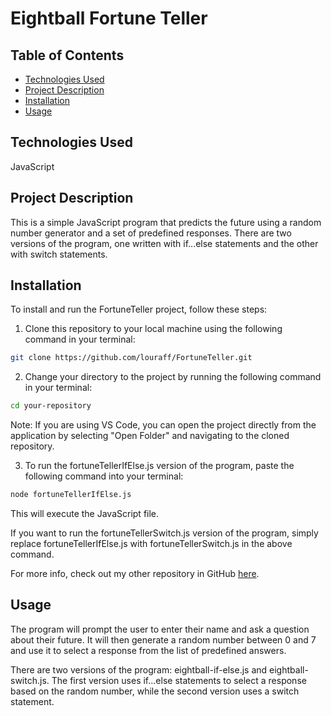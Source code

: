 # Eightball Fortune Teller

Table of Contents
---
- [Technologies Used](#technologies-used)
- [Project Description](#project-description)
- [Installation](#installation)
- [Usage](#usage)

Technologies Used
---
JavaScript

Project Description
---
This is a simple JavaScript program that predicts the future using a random number generator and a set of predefined responses. There are two versions of the program, one written with if...else statements and the other with switch statements.

Installation
---
To install and run the FortuneTeller project, follow these steps:

1. Clone this repository to your local machine using the following command in your terminal:
```bash
git clone https://github.com/louraff/FortuneTeller.git
```

2. Change your directory to the project by running the following command in your terminal:
```bash
cd your-repository
```

Note: If you are using VS Code, you can open the project directly from the application by selecting "Open Folder" and navigating to the cloned repository.

3. To run the fortuneTellerIfElse.js version of the program, paste the following command into your terminal:
```bash
node fortuneTellerIfElse.js
```
This will execute the JavaScript file.

If you want to run the fortuneTellerSwitch.js version of the program, simply replace fortuneTellerIfElse.js with fortuneTellerSwitch.js in the above command.

For more info, check out my other repository in GitHub [here](https://github.com/louraff/gitgettingstarted).

Usage
---
The program will prompt the user to enter their name and ask a question about their future. It will then generate a random number between 0 and 7 and use it to select a response from the list of predefined answers.

There are two versions of the program: eightball-if-else.js and eightball-switch.js. The first version uses if...else statements to select a response based on the random number, while the second version uses a switch statement.


